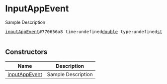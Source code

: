 # InputAppEvent

Sample Description

<pre>
<a href="../constructor/inputAppEvent">inputAppEvent</a>#770656a8 time:undefined<a href="../type/double.md">double</a> type:undefined<a href="../type/string.md">string</a> peer:undefined<a href="../type/long.md">long</a> data:undefined<a href="../type/string.md">string</a> = undefined<a href="../type/InputAppEvent.md">InputAppEvent</a>;

</pre>

## Constructors

| Name | Description |
|------|-------------|
| [inputAppEvent](../constructor/inputAppEvent.md) | Sample Description |

